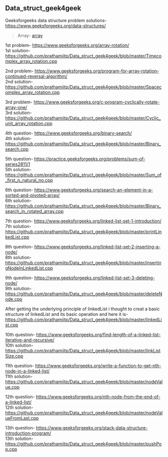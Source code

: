 ## Data_struct_geek4geek

Geeksforgeeks data structure problem solutions- https://www.geeksforgeeks.org/data-structures/


> Array- <a href="https://www.geeksforgeeks.org/array-data-structure/"> array </a>

1st problem- https://www.geeksforgeeks.org/array-rotation/  
1st solution- https://github.com/prathamiitp/Data_struct_geek4geek/blob/master/Timecomplex_array_rotation.cpp

2nd problem- https://www.geeksforgeeks.org/program-for-array-rotation-continued-reversal-algorithm/  
2nd solution- https://github.com/prathamiitp/Data_struct_geek4geek/blob/master/Spacecomplex_array_rotation.cpp

3rd problem- https://www.geeksforgeeks.org/c-program-cyclically-rotate-array-one/  
3rd solution- https://github.com/prathamiitp/Data_struct_geek4geek/blob/master/Cyclic_unit_array_rotation.cpp

4th question- https://www.geeksforgeeks.org/binary-search/  
4th solution- https://github.com/prathamiitp/Data_struct_geek4geek/blob/master/Binary_search.cpp

5th question- https://practice.geeksforgeeks.org/problems/sum-of-series2811/1  
5th solution- https://github.com/prathamiitp/Data_struct_geek4geek/blob/master/Sum_of_first_n_natural_no.cpp

6th question- https://www.geeksforgeeks.org/search-an-element-in-a-sorted-and-pivoted-array/  
6th solution- https://github.com/prathamiitp/Data_struct_geek4geek/blob/master/Binary_search_in_rotated_array.cpp

7th question- https://www.geeksforgeeks.org/linked-list-set-1-introduction/  
7th solution- https://github.com/prathamiitp/Data_struct_geek4geek/blob/master/printLinkedList.cpp

8th question- https://www.geeksforgeeks.org/linked-list-set-2-inserting-a-node/  
8th solution- https://github.com/prathamiitp/Data_struct_geek4geek/blob/master/insertingNodeInLinkedList.cpp

9th question- https://www.geeksforgeeks.org/linked-list-set-3-deleting-node/  
9th solution- https://github.com/prathamiitp/Data_struct_geek4geek/blob/master/deleteNode.cpp

After getting the underlying principle of linkedList i thought to creat a basic structure of linkedList and its basic operation and here it is- https://github.com/prathamiitp/Data_struct_geek4geek/blob/master/linkedList.cpp

10th question- https://www.geeksforgeeks.org/find-length-of-a-linked-list-iterative-and-recursive/  
10th solution- https://github.com/prathamiitp/Data_struct_geek4geek/blob/master/linkListSize.cpp

11th question- https://www.geeksforgeeks.org/write-a-function-to-get-nth-node-in-a-linked-list/  
11th solution- https://github.com/prathamiitp/Data_struct_geek4geek/blob/master/nodeValue.cpp

12th question- https://www.geeksforgeeks.org/nth-node-from-the-end-of-a-linked-list/  
12th solution- https://github.com/prathamiitp/Data_struct_geek4geek/blob/master/nodeValueFromLast.cpp

13th question- https://www.geeksforgeeks.org/stack-data-structure-introduction-program/  
13th solution- https://github.com/prathamiitp/Data_struct_geek4geek/blob/master/pushPop.cpp
